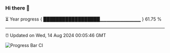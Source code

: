 ### Hi there 👋

⏳ Year progress { ██████████████████▁▁▁▁▁▁▁▁▁▁▁▁ } 61.75 %

---

⏰ Updated on Wed, 14 Aug 2024 00:05:46 GMT

![Progress Bar CI](https://github.com/liununu/liununu/workflows/Progress%20Bar%20CI/badge.svg)
